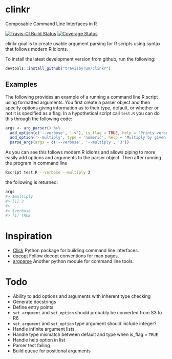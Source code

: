 clinkr
======

Composable Command Line Interfaces in R

[![Travis-CI Build Status](https://travis-ci.org/travisbyrum/clinkr.svg?branch=master)](https://travis-ci.org/travisbyrum/clinkr)
[![Coverage Status](https://img.shields.io/codecov/c/github/travisbyrum/clinkr/master.svg)](https://codecov.io/github/travisbyrum/clinkr?branch=master)

clinkr goal is to create usable argument parsing for R scripts using syntax that follows modern R idioms.

To install the latest development version from github, run the following:

``` r
devtools::install_github("travisbyrum/clinkr")
```

Examples
--------

The following provides an example of a running a command line R script using formatted arguments.
You first create a parser object and then specify options giving information as to their type, default, or whether or not it is specified as a flag.  In a hypothetical script call `test.R` you can do this through the following code:

``` r
args <- arg_parser() %>% 
  add_option(c('--verbose', '-v'), is_flag = TRUE, help = 'Prints verbose output.') %>%
  add_option('--multiply', type = 'numeric', help = 'Multiply by given number.') %>%
  parse_args(args = c('--verbose', '--multiply', '3'))
```
As you can see this follows modern R idioms and allows piping to more easily add options and arguments to the parser object.  Then after running the program in command line


``` bash
Rscript test.R --verbose --multiply 3
```

the following is returned:

``` r
args
#> $multiply
#> [1] 3
#>
#> $verbose
#> [1] TRUE
```

# Inspiration
- [Click](http://click.pocoo.org/5/) Python package for building command line interfaces.
- [docopt](http://docopt.org/) Follow docopt conventions for man pages.
- [argparse](https://docs.python.org/3/library/argparse.html) Another python module for command line tools.

# Todo
- Ability to add options and arguments with inherent type checking
- Generate docstrings
- Define entry points
- `set_argument` and `set_option` should probably be converted from S3 to R6
- `set_argument` and `set_option` type argument should include integer?
- Handle infinite argument lists
- Handle type mismatch between default and type when is_flag = `TRUE`
- Handle help option in list
- Parser test failing
- Build queue for positional arguments
